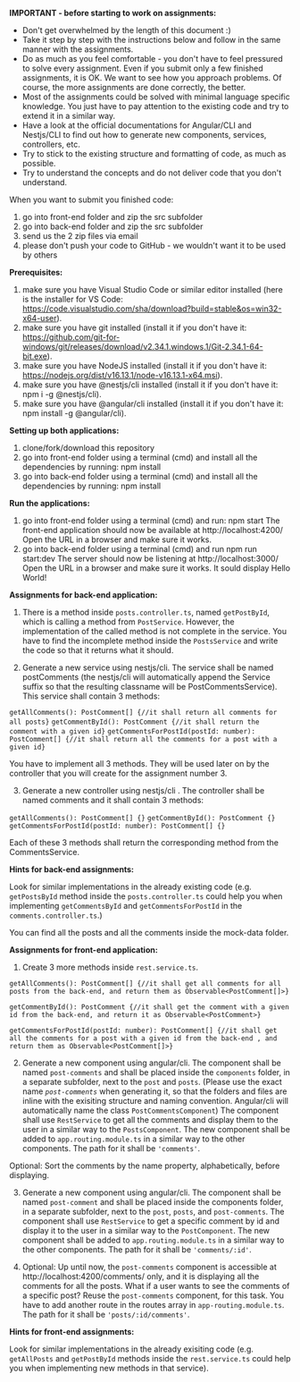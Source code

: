 **IMPORTANT - before starting to work on assignments:**

- Don't get overwhelmed by the length of this document :)  
- Take it step by step with the instructions below and follow in the same manner with the assignments.  
- Do as much as you feel comfortable - you don't have to feel pressured to solve every assignment. Even if you submit only a few finished assignments, it is OK. We want to see how you approach problems. Of course, the more assignments are done correctly, the better.  
- Most of the assignments could be solved with minimal language specific knowledge. You just have to pay attention to the existing code and try to extend it in a similar way.  
- Have a look at the official documentations for Angular/CLI and Nestjs/CLI to find out how to generate new components, services, controllers, etc.  
- Try to stick to the existing structure and formatting of code, as much as possible.  
- Try to understand the concepts and do not deliver code that you don't understand. 

When you want to submit you finished code:
1. go into front-end folder and zip the src subfolder
2. go into back-end folder and zip the src subfolder 
3. send us the 2 zip files via email
4. please don't push your code to GitHub - we wouldn't want it to be used by others

**Prerequisites:**

1. make sure you have Visual Studio Code or similar editor installed (here is the installer for VS Code: https://code.visualstudio.com/sha/download?build=stable&os=win32-x64-user).
2. make sure you have git installed (install it if you don't have it: https://github.com/git-for-windows/git/releases/download/v2.34.1.windows.1/Git-2.34.1-64-bit.exe).
3. make sure you have NodeJS installed (install it if you don't have it: https://nodejs.org/dist/v16.13.1/node-v16.13.1-x64.msi).
4. make sure you have @nestjs/cli installed (install it if you don't have it: npm i -g @nestjs/cli).
5. make sure you have @angular/cli installed (install it if you don't have it: npm install -g @angular/cli).

**Setting up both applications:**

1. clone/fork/download this repository
2. go into front-end folder using a terminal (cmd) and install all the dependencies by running: npm install
3. go into back-end folder using a terminal (cmd) and install all the dependencies by running: npm install

**Run the applications:**

1. go into front-end folder using a terminal (cmd) and run: npm start
The front-end application should now be available at http://localhost:4200/
Open the URL in a browser and make sure it works.
2. go into back-end folder using a terminal (cmd) and run npm run start:dev
The server should now be listening at http://localhost:3000/
Open the URL in a browser and make sure it works. It sould display Hello World!

**Assignments for back-end application:**

1. There is a method inside `posts.controller.ts`, named `getPostById`, which is calling a method from `PostService`. However, the implementation of the called method is not complete in the service. You have to find the incomplete method inside the `PostsService` and write the code so that it returns what it should.

2. Generate a new service using nestjs/cli. The service shall be named postComments (the nestjs/cli will automatically append the Service suffix so that the resulting classname will be PostCommentsService). This service shall contain 3 methods: 

`getAllComments(): PostComment[] {//it shall return all comments for all posts}`
`getCommentById(): PostComment {//it shall return the comment with a given id}`
`getCommentsForPostId(postId: number): PostComment[] {//it shall return all the comments for a post with a given id}`

You have to implement all 3 methods. They will be used later on by the controller that you will create for the assignment number 3.

3. Generate a new controller using nestjs/cli . The controller shall be named comments and it shall contain 3 methods:

`getAllComments(): PostComment[] {}`
`getCommentById(): PostComment {}`
`getCommentsForPostId(postId: number): PostComment[] {}`

Each of these 3 methods shall return the corresponding method from the CommentsService. 

**Hints for back-end assignments:** 

Look for similar implementations in the already existing code (e.g. `getPostsById` method inside the `posts.controller.ts` could help you when implementing `getCommentsById` and `getCommentsForPostId` in the `comments.controller.ts`.)

You can find all the posts and all the comments inside the mock-data folder.

**Assignments for front-end application:**

1. Create 3 more methods inside `rest.service.ts`.

`getAllComments(): PostComment[] {//it shall get all comments for all posts from the back-end, and return them as Observable<PostComment[]>}`

`getCommentById(): PostComment {//it shall get the comment with a given id from the back-end, and return it as Observable<PostComment>}`

`getCommentsForPostId(postId: number): PostComment[] {//it shall get all the comments for a post with a given id from the back-end , and return them as Observable<PostComment[]>}`

2. Generate a new component using angular/cli. The component shall be named `post-comments` and shall be placed inside the `components` folder, in a separate subfolder, next to the `post` and `posts`.
(Please use the exact name *`post-comments`* when generating it, so that the folders and files are inline with the exisiting structure and naming convention. Angular/cli will automatically name the class `PostCommentsComponent`)
The component shall use `RestService` to get all the comments and display them to the user in a similar way to the `PostsComponent`. The new component shall be added to `app.routing.module.ts` in a similar way to the other components. The path for it shall be `'comments'`.

Optional: Sort the comments by the name property, alphabetically, before displaying.

3. Generate a new component using angular/cli. The component shall be named `post-comment` and shall be placed inside the components folder, in a separate subfolder, next to the `post`, `posts`, and `post-comments`.
The component shall use `RestService` to get a specific comment by id and display it to the user in a similar way to the `PostComponent`. The new component shall be added to `app.routing.module.ts` in a similar way to the other components. The path for it shall be `'comments/:id'`.

4. Optional: Up until now, the `post-comments` component is accessible at http://localhost:4200/comments/ only, and it is displaying all the comments for all the posts. What if a user wants to see the comments of a specific post?
Reuse the `post-comments` component, for this task. You have to add another route in the routes array in `app-routing.module.ts`. The path for it shall be `'posts/:id/comments'`.

**Hints for front-end assignments:**

Look for similar implementations in the already exisiting code (e.g. `getAllPosts` and `getPostById` methods inside the `rest.service.ts` could help you when implementing new methods in that service).
